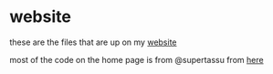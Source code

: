 # website
these are the files that are up on my [website](http://cooler9711.com)

most of the code on the home page is from @supertassu from [here](https://github.com/supertassu/supertassu.github.io/tree/old)
